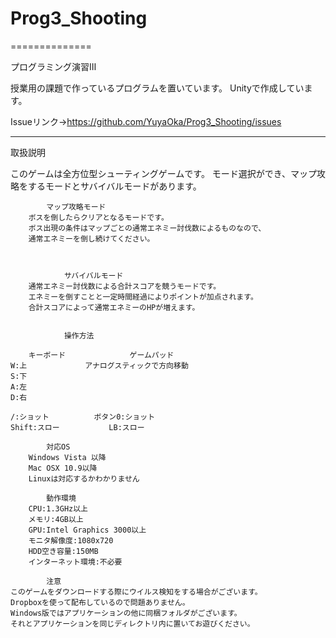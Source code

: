 <h1>Prog3_Shooting</h1>
==============

プログラミング演習Ⅲ

授業用の課題で作っているプログラムを置いています。
Unityで作成しています。

Issueリンク→https://github.com/YuyaOka/Prog3_Shooting/issues

-----------------------------------------------
取扱説明

このゲームは全方位型シューティングゲームです。
モード選択ができ、マップ攻略をするモードとサバイバルモードがあります。
	

			マップ攻略モード
		ボスを倒したらクリアとなるモードです。
		ボス出現の条件はマップごとの通常エネミー討伐数によるものなので、
		通常エネミーを倒し続けてください。
	
	
	
				サバイバルモード
		通常エネミー討伐数による合計スコアを競うモードです。
		エネミーを倒すことと一定時間経過によりポイントが加点されます。
		合計スコアによって通常エネミーのHPが増えます。


				操作方法
		
		キーボード　　　　　		ゲームパッド
	W:上				アナログスティックで方向移動	
	S:下
	A:左
	D:右

	/:ショット			ボタン0:ショット
	Shift:スロー			LB:スロー

			対応OS
		Windows Vista 以降
		Mac OSX 10.9以降
		Linuxは対応するかわかりません

			動作環境
		CPU:1.3GHz以上
		メモリ:4GB以上
		GPU:Intel Graphics 3000以上
		モニタ解像度:1080x720
		HDD空き容量:150MB
		インターネット環境:不必要

			注意
	このゲームをダウンロードする際にウイルス検知をする場合がございます。
	Dropboxを使って配布しているので問題ありません。
	Windows版ではアプリケーションの他に同梱フォルダがございます。
	それとアプリケーションを同じディレクトリ内に置いてお遊びください。

